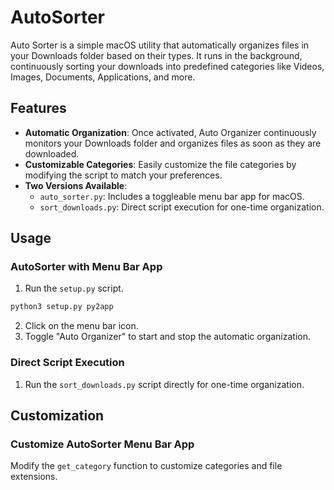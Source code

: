# AutoSorter

Auto Sorter is a simple macOS utility that automatically organizes files in your Downloads folder based on their types. It runs in the background, continuously sorting your downloads into predefined categories like Videos, Images, Documents, Applications, and more.

## Features

- **Automatic Organization**: Once activated, Auto Organizer continuously monitors your Downloads folder and organizes files as soon as they are downloaded.
- **Customizable Categories**: Easily customize the file categories by modifying the script to match your preferences.
- **Two Versions Available**:
  - `auto_sorter.py`: Includes a toggleable menu bar app for macOS.
  - `sort_downloads.py`: Direct script execution for one-time organization.

## Usage

### AutoSorter with Menu Bar App

1. Run the `setup.py` script.
```python
python3 setup.py py2app
```
2. Click on the menu bar icon.
3. Toggle "Auto Organizer" to start and stop the automatic organization.

### Direct Script Execution

1. Run the `sort_downloads.py` script directly for one-time organization.

## Customization

### Customize AutoSorter Menu Bar App

Modify the `get_category` function to customize categories and file extensions.
